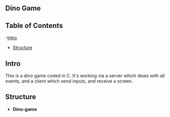 ## Dino Game

## Table of Contents

-[Intro](#Intro)
- [Structure](#Structure)

## Intro

This is a dino game coded in C. It's working via a server which deals with all events, and a client which send inputs, and receive a screen.

## Structure

- **Dino-game**